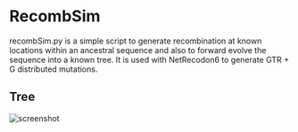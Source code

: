 RecombSim
=========

recombSim.py is a simple script to generate recombination at known locations
within an ancestral sequence and also to forward evolve the sequence into
a known tree.  It is used with NetRecodon6 to generate GTR + G distributed
mutations.

Tree
----

![screenshot](https://raw.github.com/zamaudio/recombsim/py-script/treesim.svg "Simulated tree")

